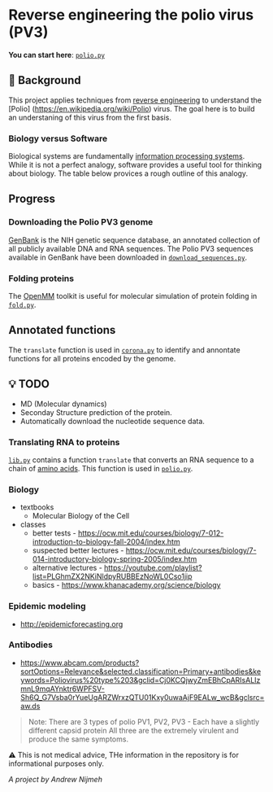 # Reverse engineering the polio virus (PV3)

**You can start here**: [`polio.py`](polio.py)

## :thought_balloon: Background
This project applies techniques from [reverse engineering](https://en.wikipedia.org/wiki/Information_processor) to understand the [Polio]
(https://en.wikipedia.org/wiki/Polio) virus. The goal here is to build an understaning of this virus from the first basis.

### Biology versus Software
Biological systems are fundamentally [information processing systems](https://en.wikipedia.org/wiki/Information_processor). While it is not a perfect analogy, software provides a useful tool for thinking about biology. The table below provices a rough outline of this analogy.

## Progress
### Downloading the Polio PV3 genome
[GenBank](https://www.ncbi.nlm.nih.gov/genbank/) is the NIH genetic sequence database, an annotated collection of all publicly available DNA and RNA sequences. The Polio PV3 sequences available in GenBank have been downloaded in [`download_sequences.py`](download_sequences.py).

### Folding proteins
The [OpenMM](http://openmm.org/) toolkit is useful for molecular simulation of protein folding in [`fold.py`](fold.py).

## Annotated functions
The `translate` function is used in [`corona.py`](corona.py) to identify and annontate functions for all proteins encoded by the genome.

## :bulb: TODO
- MD (Molecular dynamics)
- Seconday Structure prediction of the protein.
- Automatically download the nucleotide sequence data.

### Translating RNA to proteins
[`lib.py`](lib.py) contains a function `translate` that converts an RNA sequence to a chain of [amino acids](https://en.wikipedia.org/wiki/Amino_acid). This function is used in [`polio.py`](polio.py).

### Biology
- textbooks
  - Molecular Biology of the Cell
- classes 
  - better tests - https://ocw.mit.edu/courses/biology/7-012-introduction-to-biology-fall-2004/index.htm
  - suspected better lectures - https://ocw.mit.edu/courses/biology/7-014-introductory-biology-spring-2005/index.htm
  - alternative lectures - https://youtube.com/playlist?list=PLGhmZX2NKiNldpyRUBBEzNoWL0Cso1jip
  - basics - https://www.khanacademy.org/science/biology

### Epidemic modeling
- http://epidemicforecasting.org

### Antibodies
- https://www.abcam.com/products?sortOptions=Relevance&selected.classification=Primary+antibodies&keywords=Poliovirus%20type%203&gclid=Cj0KCQjwyZmEBhCpARIsALIzmnL9mqAYnktr6WPFSV-Sh6Q_G7Vsba0rYueUgARZWrxzQTU01Kxy0uwaAjF9EALw_wcB&gclsrc=aw.ds

> Note: There are 3 types of polio PV1, PV2, PV3 - Each have a slightly different capsid protein All three are the extremely virulent and produce the same symptoms.

⚠️ This is not medical advice, THe information in the repository is for informational purposes only.

*A project by Andrew Nijmeh*
